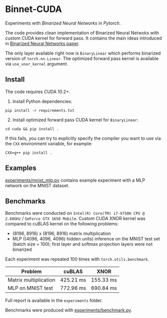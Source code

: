 # Binnet-CUDA
Experiments with _Binarized Neural Networks_ in _Pytorch_.

The code provides clean implementation of Binarized Neural Netwoks with custom CUDA kernel for forward pass.
It contains the main ideas introduced in
[Binarized Neural Networks paper](https://papers.nips.cc/paper/2016/file/d8330f857a17c53d217014ee776bfd50-Paper.pdf).

The only layer available right now is `BinaryLinear` which performs
binarized version of `torch.nn.Linear`. The optimized forward pass kernel
is available via `use_xnor_kernel` argument.


## Install
The code requires CUDA 10.2+.

1. Install Python dependencies:
```shell
pip install -r requirements.txt
```
2. Install optimized forward pass CUDA kernel for `BinaryLinear`:
```
cd cuda && pip install .
```
If this fails, you can try to explicitly specify the compiler you want to use via the `CXX` environment
variable, for example:
```shell
CXX=g++ pip install .
```

## Examples
[experiments/mnist_mlp.py](experiments/mnist_mlp.py) contains example experiment with a MLP network on the MNIST dataset.

## Benchmarks
Benchmarks were conducted on `Intel(R) Core(TM) i7-9750H CPU @ 2.60GHz` / `GeForce GTX 1650 Mobile`.
Custom CUDA XNOR kernel was compared to cuBLAS kernel on the following problems:
- (8196, 8916) x (8196, 8916) matrix multiplication
- MLP ((4096, 4096, 4096) hidden units) inference on the MNIST test set (batch size = 100); first
layer and softmax projection layers were not binarized

Each experiment was repeated 100 times with `torch.utils.benchmark`.

| Problem               | cuBLAS    | XNOR      |
|-----------------------|-----------|-----------|
| Matrix multiplication | 425.21 ms | 155.33 ms |
| MLP on MNIST test     | 772.96 ms | 690.84 ms |

Full report is available in the `experiments` folder.


Benchmarks were produced with [experiments/benchmark.py](experiments/benchmark.py).
